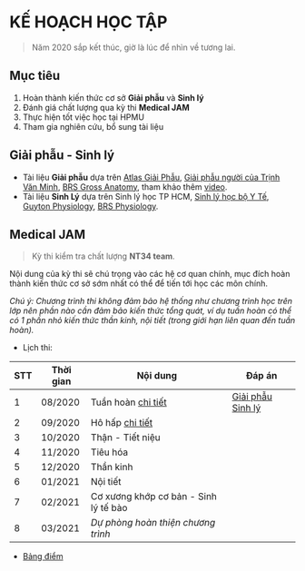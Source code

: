 # KẾ HOẠCH HỌC TẬP
> Năm 2020 sắp kết thúc, giờ là lúc để nhìn về tương lai.

## Mục tiêu
1. Hoàn thành kiến thức cơ sở **Giải phẫu** và **Sinh lý**
2. Đánh giá chất lượng qua kỳ thi **Medical JAM**
3. Thực hiện tốt việc học tại HPMU
4. Tham gia nghiên cứu, bổ sung tài liệu

## Giải phẫu - Sinh lý
* Tài liệu **Giải phẫu** dựa trên [Atlas Giải Phẫu](https://github.com/MLockers/Atlas-collection/blob/master/Netter-Interactive-Atlas-of-Human-Anatomy/Netter-Interactive-Atlas-of-Human-Anatomy%5Bvi%5D.pdf), [Giải phẫu người của Trịnh Văn Minh](https://github.com/MLockers/HPMUDocs-2017/blob/master/Giai-phau), [BRS Gross Anatomy](https://github.com/MLockers/BRS), tham khảo thêm [video](https://www.youtube.com/playlist?list=PLms0b5Z8uXzCJixOSQm4gLc3sFI56nZRH).
* Tài liệu **Sinh Lý** dựa trên Sinh lý học TP HCM, [Sinh lý học bộ Y Tế](https://github.com/MLockers/HPMUDocs-2018/blob/master/Sinh-ly/Sinh-ly-hoc%5BBo-Y-te%5D.pdf), [Guyton Physiology](https://github.com/MLockers/medical-lib/blob/master/Guyton-and-Hall-Textbook-of-Medical-Physiology%5Ben%5D.pdf), [BRS Physiology](https://github.com/MLockers/BRS).

## Medical JAM
> Kỳ thi kiểm tra chất lượng **NT34 team**.

Nội dung của kỳ thi sẽ chú trọng vào các hệ cơ quan chính, mục đích hoàn thành kiến thức cơ sở sớm nhất có thể để tiến tới học các môn chính.

*Chú ý: Chương trình thi không đảm bảo hệ thống như chương trình học trên lớp nên phần nào cần đảm bảo kiến thức tổng quát, ví dụ tuần hoàn có thể có 1 phần nhỏ kiến thức thần kinh, nội tiết (trong giới hạn liên quan đến tuần hoàn).*

* Lịch thi:

| STT | Thời gian | Nội dung | Đáp án |
| -------- | --------- | ------------ | ---------- |
| 1 | 08/2020 | Tuần hoàn [chi tiết](https://github.com/NT3-IO/nt34-roadmap/issues/1) | [Giải phẫu](https://github.com/NT3-IO/nt34-roadmap/files/5212211/Giai-phau.docx) [Sinh lý](https://github.com/NT3-IO/nt34-roadmap/files/5212212/Sinh-ly.docx) |
| 2 | 09/2020 | Hô hấp [chi tiết](https://github.com/NT3-IO/nt34-roadmap/issues/2) |
| 3 | 10/2020 | Thận - Tiết niệu |
| 4 | 11/2020 | Tiêu hóa |
| 5 | 12/2020 | Thần kinh |
| 6 | 01/2021 | Nội tiết |
| 7 | 02/2021 | Cơ xương khớp cơ bản - Sinh lý tế bào |
| 8 | 03/2021 | *Dự phòng hoàn thiện chương trình* |

* [Bảng điểm](https://docs.google.com/spreadsheets/d/1s2_SJy6Qr2aDFlBPaywOvYPcKxxs6_3IILCCrNUYYtM/edit?usp=sharing)
